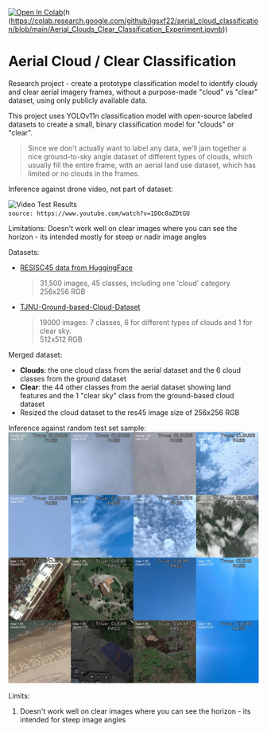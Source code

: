 [![Open In Colab](https://colab.research.google.com/assets/colab-badge.svg)]([https://colab.research.google.com/github/username/repo/blob/branch/notebook.ipynb])(h
(https://colab.research.google.com/github/igsxf22/aerial_cloud_classification/blob/main/Aerial_Clouds_Clear_Classification_Experiment.ipynb))

# Aerial Cloud / Clear Classification
Research project - create a prototype classification model to identify cloudy and clear aerial imagery frames, without a purpose-made "cloud" vs "clear" dataset, using only publicly available data.

This project uses YOLOv11n classification model with open-source labeled datasets to create a small, binary classification model for "clouds" or "clear". 

> Since we don't actually want to label any data, we'll jam together a nice ground-to-sky angle dataset of different types of clouds, which usually fill the entire frame, with an aerial land use dataset, which has limited or no clouds in the frames.

Inference against drone video, not part of dataset:

![Video Test Results](https://github.com/igsxf22/aerial_cloud_classification/blob/main/cloud_class_test_640.gif)
<br>`source: https://www.youtube.com/watch?v=1DOc8aZDtGU`

Limitations: Doesn't work well on clear images where you can see the horizon - its intended mostly for steep or nadir image angles

Datasets:
  - [RESISC45 data from HuggingFace](https://huggingface.co/datasets/tanganke/resisc4)
    > 31,500 images, 45 classes, including one 'cloud' category<br>
    > 256x256 RGB<br>
  - [TJNU-Ground-based-Cloud-Dataset](https://github.com/shuangliutjnu/TJNU-Ground-based-Cloud-Dataset/tree/main)
    > 19000 images: 7 classes, 6 for different types of clouds and 1 for clear sky.<br>
    > 512x512 RGB

Merged dataset:
  - **Clouds**: the one cloud class from the aerial dataset and the 6 cloud classes from the ground dataset
  - **Clear**: the 44 other classes from the aerial dataset showing land features and the 1 "clear sky" class from the ground-based cloud dataset
  - Resized the cloud dataset to the res45 image size of 256x256 RGB

Inference against random test set sample:
![Mosaic Test Results)](https://github.com/igsxf22/aerial_cloud_classification/blob/main/mosaic.jpg)

Limits:
  1. Doesn't work well on clear images where you can see the horizon - its intended for steep image angles
